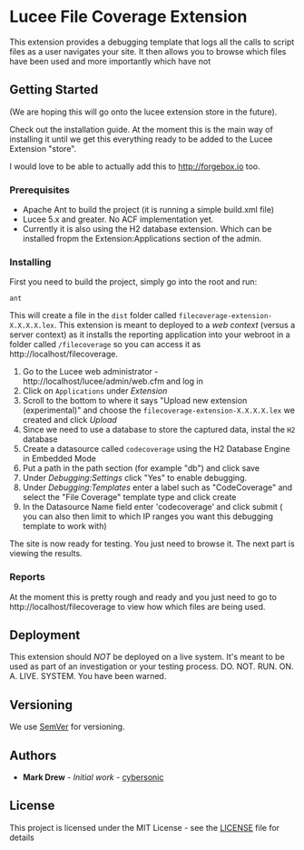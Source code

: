 # Lucee File Coverage Extension

This extension provides a debugging template that logs all the calls to script files as a user navigates your site. It then allows you to browse which files have been used and more importantly which have not

## Getting Started

(We are hoping this will go onto the lucee extension store in the future).


Check out the installation guide. At the moment this is the main way of installing it until we get this everything ready to be added to the Lucee Extension "store". 

I would love to be able to actually add this to http://forgebox.io too. 



### Prerequisites

- Apache Ant to build the project (it is running a simple build.xml file)
- Lucee 5.x and greater. No ACF implementation yet. 
- Currently it is also using the H2 database extension. Which can be installed fropm the Extension:Applications section of the admin.


### Installing

First you need to build the project, simply go into the root and run:
```
ant
```

This will create a file in the `dist` folder called `filecoverage-extension-X.X.X.X.lex`. This extension is meant to deployed to a *web context* (versus a server context) as it installs the reporting application into your webroot in a folder called `/filecoverage` so you can access it as http://localhost/filecoverage.

1. Go to the Lucee web administrator - http://localhost/lucee/admin/web.cfm  and log in
1. Click on `Applications` under *Extension*
1. Scroll to the bottom to where it says "Upload new extension (experimental)" and choose the `filecoverage-extension-X.X.X.X.lex` we created and click *Upload*
1. Since we need to use a database to store the captured data, instal the `H2` database
1. Create a datasource called `codecoverage` using the H2 Database Engine in Embedded Mode
1. Put a path in the path section (for example "db") and click save
1. Under *Debugging:Settings* click "Yes" to enable debugging. 
1. Under *Debugging:Templates* enter a label such as "CodeCoverage" and select the "File Coverage" template type and click create
1. In the Datasource Name field enter 'codecoverage' and click submit ( you can also then limit to which IP ranges you want this debugging template to work with)

The site is now ready for testing. You just need to browse it. The next part is viewing the results.


### Reports
	
At the moment this is pretty rough and ready and you just need to go to http://localhost/filecoverage to view how which files are being used. 


<!-- End with an example of getting some data out of the system or using it for a little demo

## Running the tests

Explain how to run the automated tests for this system

### Break down into end to end tests

Explain what these tests test and why

```
Give an example
```

### And coding style tests

Explain what these tests test and why

```
Give an example
```
 -->
## Deployment

This extension should *NOT* be deployed on a live system. It's meant to be used as part of an investigation or your testing process. DO. NOT. RUN. ON. A. LIVE. SYSTEM.
You have been warned.


<!-- ## Contributing

Please read [CONTRIBUTING.md](https://gist.github.com/PurpleBooth/b24679402957c63ec426) for details on our code of conduct, and the process for submitting pull requests to us.
 -->
## Versioning


We use [SemVer](http://semver.org/) for versioning. <!-- For the versions available, see the [tags on this repository](https://github.com/your/project/tags).  -->

## Authors

* **Mark Drew** - *Initial work* - [cybersonic](https://github.com/cybersonic)

<!-- See also the list of [contributors](https://github.com/your/project/contributors) who participated in this project. -->

## License

This project is licensed under the MIT License - see the [LICENSE](LICENSE) file for details
<!-- 
## Acknowledgments

* Hat tip to anyone whose code was used
* Inspiration
* etc
 -->